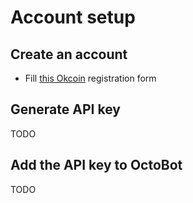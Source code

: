 # Account setup

## Create an account

- Fill [this Okcoin](https://www.okcoin.com/join?channelId=600118902) registration form

## Generate API key

TODO

## Add the API key to OctoBot

TODO

